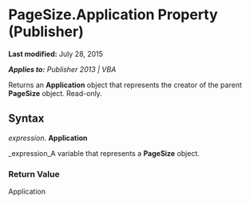 
# PageSize.Application Property (Publisher)

 **Last modified:** July 28, 2015

 _**Applies to:** Publisher 2013 | VBA_

Returns an  **Application** object that represents the creator of the parent **PageSize** object. Read-only.


## Syntax

 _expression_. **Application**

 _expression_A variable that represents a  **PageSize** object.


### Return Value

Application

